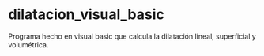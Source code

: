 # dilatacion_visual_basic
Programa hecho en visual basic que calcula la dilatación lineal, superficial y volumétrica.
